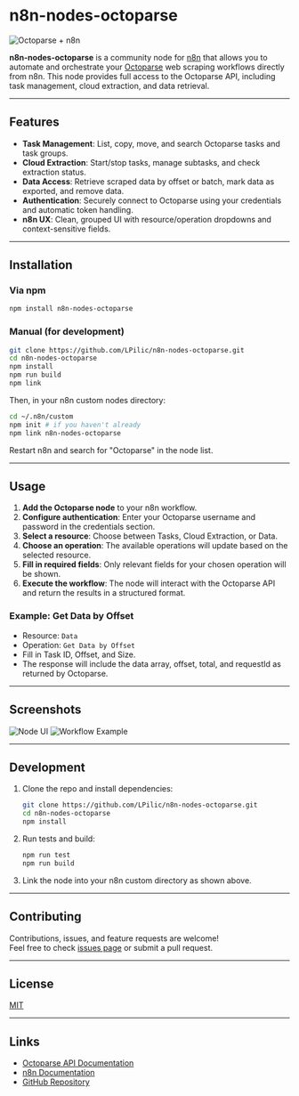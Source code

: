 # n8n-nodes-octoparse

![Octoparse + n8n](images/screenshot.png)

**n8n-nodes-octoparse** is a community node for [n8n](https://n8n.io/) that allows you to automate and orchestrate your [Octoparse](https://www.octoparse.com/) web scraping workflows directly from n8n. This node provides full access to the Octoparse API, including task management, cloud extraction, and data retrieval.

---

## Features

- **Task Management**: List, copy, move, and search Octoparse tasks and task groups.
- **Cloud Extraction**: Start/stop tasks, manage subtasks, and check extraction status.
- **Data Access**: Retrieve scraped data by offset or batch, mark data as exported, and remove data.
- **Authentication**: Securely connect to Octoparse using your credentials and automatic token handling.
- **n8n UX**: Clean, grouped UI with resource/operation dropdowns and context-sensitive fields.

---

## Installation

### Via npm

```bash
npm install n8n-nodes-octoparse
```

### Manual (for development)

```bash
git clone https://github.com/LPilic/n8n-nodes-octoparse.git
cd n8n-nodes-octoparse
npm install
npm run build
npm link
```

Then, in your n8n custom nodes directory:

```bash
cd ~/.n8n/custom
npm init # if you haven't already
npm link n8n-nodes-octoparse
```

Restart n8n and search for "Octoparse" in the node list.

---

## Usage

1. **Add the Octoparse node** to your n8n workflow.
2. **Configure authentication**: Enter your Octoparse username and password in the credentials section.
3. **Select a resource**: Choose between Tasks, Cloud Extraction, or Data.
4. **Choose an operation**: The available operations will update based on the selected resource.
5. **Fill in required fields**: Only relevant fields for your chosen operation will be shown.
6. **Execute the workflow**: The node will interact with the Octoparse API and return the results in a structured format.

### Example: Get Data by Offset

- Resource: `Data`
- Operation: `Get Data by Offset`
- Fill in Task ID, Offset, and Size.
- The response will include the data array, offset, total, and requestId as returned by Octoparse.

---

## Screenshots

![Node UI](images/screenshot.png)
![Workflow Example](images/workflow.png)

---

## Development

1. Clone the repo and install dependencies:
    ```bash
    git clone https://github.com/LPilic/n8n-nodes-octoparse.git
    cd n8n-nodes-octoparse
    npm install
    ```
2. Run tests and build:
    ```bash
    npm run test
    npm run build
    ```
3. Link the node into your n8n custom directory as shown above.

---

## Contributing

Contributions, issues, and feature requests are welcome!  
Feel free to check [issues page](https://github.com/LPilic/n8n-nodes-octoparse/issues) or submit a pull request.

---

## License

[MIT](LICENSE.md)

---

## Links

- [Octoparse API Documentation](https://openapi.octoparse.com/)
- [n8n Documentation](https://docs.n8n.io/)
- [GitHub Repository](https://github.com/LPilic/n8n-nodes-octoparse)
